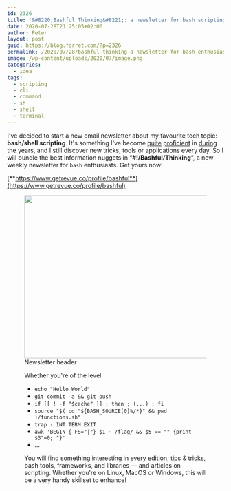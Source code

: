 ```yaml
---
id: 2326
title: '&#8220;Bashful Thinking&#8221;: a newsletter for bash scripting enthusiasts'
date: 2020-07-28T21:25:05+02:00
author: Peter
layout: post
guid: https://blog.forret.com/?p=2326
permalink: /2020/07/28/bashful-thinking-a-newsletter-for-bash-enthusiasts/
image: /wp-content/uploads/2020/07/image.png
categories:
  - idea
tags:
  - scripting
  - cli
  - command
  - sh
  - shell
  - terminal
---
```

I've decided to start a new email newsletter about my favourite tech topic: **bash/shell scripting**. It's something I've become [quite](https://blog.forret.com/2020/06/06/web-services-on-the-command-line/) [proficient](https://blog.forret.com/2018/06/03/bash-boilerplate-generator/) in [during](https://blog.forret.com/2020/04/06/easy-site-deployment-on-gandi/) the years, and I still discover new tricks, tools or applications every day. So I will bundle the best information nuggets in &#8220;**#!/Bashful/Thinking**&#8220;, a new weekly newsletter for `bash` enthusiasts. Get yours now!

[**https://www.getrevue.co/profile/bashful**](https://www.getrevue.co/profile/bashful)<figure class="wp-block-image size-large">

<img  width="614" height="379" src="https://blog.forret.com/wp-content/uploads/2020/07/image.png" alt="" class="wp-image-2327" srcset="https://blog.forret.com/wp-content/uploads/2020/07/image.png 614w, https://blog.forret.com/wp-content/uploads/2020/07/image-300x185.png 300w" sizes="(max-width: 614px) 100vw, 614px" />  Newsletter header   

Whether you're of the level

  * `echo "Hello World"`
  * `git commit -a && git push`
  * `if [[ ! -f "$cache" ]] ; then ; (...) ; fi`
  * `source "$( cd "${BASH_SOURCE[0]%/*}" && pwd )/functions.sh"`
  * `trap - INT TERM EXIT`
  * `awk 'BEGIN { FS="|"} $1 ~ /flag/ && $5 == "" {print $3"=0; "}'`
  * &#8230;

You will find something interesting in every edition; tips & tricks, bash tools, frameworks, and libraries &#8212; and articles on scripting. Whether you're on Linux, MacOS or Windows, this will be a very handy skillset to enhance!
